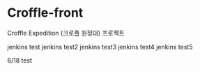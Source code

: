# Croffle-front

Croffle Expedition (크로플 원정대) 프로젝트

jenkins test
jenkins test2
jenkins test3
jenkins test4
jenkins test5

6/18 test
